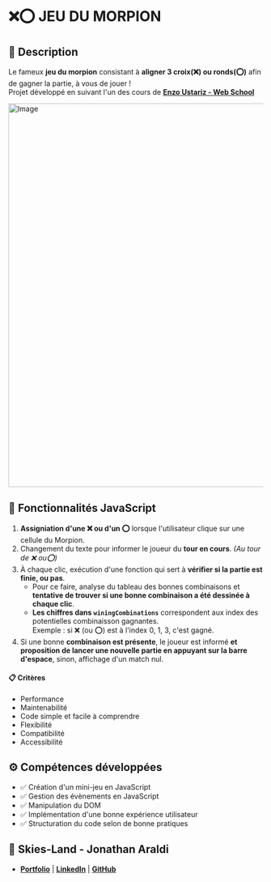 # ❌⭕ JEU DU MORPION

## 📖 Description
Le fameux **jeu du morpion** consistant à **aligner 3 croix(❌) ou ronds(⭕)** afin de gagner la partie, à vous de jouer !<br>
Projet développé en suivant l'un des cours de **[Enzo Ustariz - Web School](https://www.udemy.com/user/ustariz-enzo/)**

<img width="541" height="758" alt="Image" src="https://github.com/user-attachments/assets/21e65602-da0a-4d70-acda-a05e2e4a8126" />

## 🔧 Fonctionnalités JavaScript
1. **Assigniation d'une ❌ ou d'un ⭕** lorsque l'utilisateur clique sur une cellule du Morpion.
2. Changement du texte pour informer le joueur du **tour en cours**. *(Au tour de ❌ ou⭕)*
3. À chaque clic, exécution d'une fonction qui sert à **vérifier si la partie est finie, ou pas**.
    - Pour ce faire, analyse du tableau des bonnes combinaisons et **tentative de trouver si une bonne combinaison a été dessinée à chaque clic**.
    - **Les chiffres dans `winingCombinations`** correspondent aux index des potentielles combinaisson gagnantes. <br>
    Exemple : si ❌ (ou ⭕) est à l'index 0, 1, 3, c'est gagné.
4. Si une bonne **combinaison est présente**, le joueur est informé **et proposition de lancer une nouvelle partie en appuyant sur la barre d'espace**, sinon, affichage d'un match nul.

#### 📋 Critères
- Performance
- Maintenabilité
- Code simple et facile à comprendre
- Flexibilité
- Compatibilité
- Accessibilité

## ⚙️ Compétences développées
- ✅ Création d'un mini-jeu en JavaScript
- ✅ Gestion des évènements en JavaScript
- ✅ Manipulation du DOM
- ✅ Implémentation d'une bonne expérience utilisateur
- ✅ Structuration du code selon de bonne pratiques

## 👤 Skies-Land - Jonathan Araldi
- **[Portfolio](https://portfolio-jonathan-araldi.netlify.app/)** | **[LinkedIn](https://www.linkedin.com/in/jonathan-araldi/)** | **[GitHub](https://github.com/Skies-Land)**